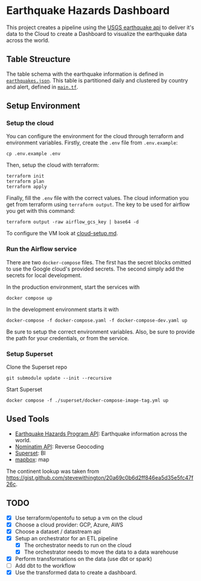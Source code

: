 # Earthquake Hazards Dashboard

This project creates a pipeline using the [USGS earthquake api](https://www.usgs.gov/programs/earthquake-hazards) to deliver it's data to the Cloud to create a Dashboard to visualize the earthquake data across the world.

## Table Streucture

The table schema with the earthquake information is defined in [`earthquakes.json`](/bigquery/earthquakes_schema.json).
This table is partitioned daily and clustered by country and alert, defined in [`main.tf`](/main.tf).

## Setup Environment

### Setup the cloud

You can configure the environment for the cloud through terraform and environment variables.
Firstly, create the `.env` file from `.env.example`:

```
cp .env.example .env
```

Then, setup the cloud with terraform:

```
terraform init
terraform plan
terraform apply
```

Finally, fill the `.env` file with the correct values.
The cloud information you get from terraform using `terraform output`.
The key to be used for airflow you get with this command:

```
terraform output -raw airflow_gcs_key | base64 -d
```

To configure the VM look at [cloud-setup.md](/docs/cloud-setup.md).

### Run the Airflow service

There are two `docker-compose` files.
The first has the secret blocks omitted to use the Google cloud's provided secrets.
The second simply add the secrets for local development.

In the production environment, start the services with

```
docker compose up
```

In the development environment starts it with

```
docker-compose -f docker-compose.yaml -f docker-compose-dev.yaml up
```

Be sure to setup the correct environment variables.
Also, be sure to provide the path for your credentials, or from the service.

### Setup Superset

Clone the Superset repo

```
git submodule update --init --recursive
```

Start Superset

```
docker compose -f ./superset/docker-compose-image-tag.yml up
```

## Used Tools

- [Earthquake Hazards Program API](https://earthquake.usgs.gov): Earthquake information across the world.
- [Nominatim API](https://nominatim.openstreetmap.org/ui/search.html): Reverse Geocoding
- [Superset](https://superset.apache.org/): BI
- [mapbox](https://www.mapbox.com/): map

The continent lookup was taken from <https://gist.github.com/stevewithington/20a69c0b6d2ff846ea5d35e5fc47f26c>.

## TODO

- [x] Use terraform/opentofu to setup a vm on the cloud
- [x] Choose a cloud provider: GCP, Azure, AWS
- [x] Choose a dataset / datastream api
- [x] Setup an orchestrator for an ETL pipeline
  - [x] The orchestrator needs to run on the cloud
  - [x] The orchestrator needs to move the data to a data warehouse
- [x] Perform transformations on the data (use dbt or spark)
- [ ] Add dbt to the workflow
- [x] Use the transformed data to create a dashboard.
